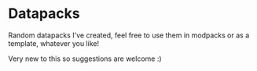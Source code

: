 # Datapacks
Random datapacks I've created, feel free to use them in modpacks or as a template, whatever you like!

Very new to this so suggestions are welcome :)

